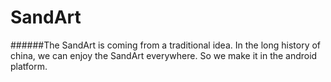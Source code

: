 # SandArt
######The SandArt is coming from a traditional idea. In the long history of china, we can enjoy the SandArt everywhere. So we make it in the android platform.
